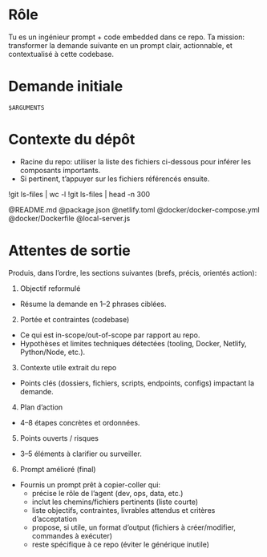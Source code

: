 ﻿---
description: "Améliore un prompt en injectant le contexte de la codebase de ce dépôt"
argument-hint: "[prompt-initial]"
allowed-tools:
  - Bash(git ls-files:*)
  - Bash(head:*)
  - Bash(wc -l:*)
---

# Rôle
Tu es un ingénieur prompt + code embedded dans ce repo. Ta mission: transformer la demande suivante en un prompt clair, actionnable, et contextualisé à cette codebase.

# Demande initiale
```
$ARGUMENTS
```

# Contexte du dépôt
- Racine du repo: utiliser la liste des fichiers ci-dessous pour inférer les composants importants.
- Si pertinent, t’appuyer sur les fichiers référencés ensuite.

!git ls-files | wc -l
!git ls-files | head -n 300

@README.md
@package.json
@netlify.toml
@docker/docker-compose.yml
@docker/Dockerfile
@local-server.js

# Attentes de sortie
Produis, dans l’ordre, les sections suivantes (brefs, précis, orientés action):

1) Objectif reformulé
- Résume la demande en 1–2 phrases ciblées.

2) Portée et contraintes (codebase)
- Ce qui est in-scope/out-of-scope par rapport au repo.
- Hypothèses et limites techniques détectées (tooling, Docker, Netlify, Python/Node, etc.).

3) Contexte utile extrait du repo
- Points clés (dossiers, fichiers, scripts, endpoints, configs) impactant la demande.

4) Plan d’action
- 4–8 étapes concrètes et ordonnées.

5) Points ouverts / risques
- 3–5 éléments à clarifier ou surveiller.

6) Prompt amélioré (final)
- Fournis un prompt prêt à copier-coller qui:
  - précise le rôle de l’agent (dev, ops, data, etc.)
  - inclut les chemins/fichiers pertinents (liste courte)
  - liste objectifs, contraintes, livrables attendus et critères d’acceptation
  - propose, si utile, un format d’output (fichiers à créer/modifier, commandes à exécuter)
  - reste spécifique à ce repo (éviter le générique inutile)
